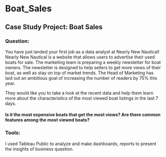 # Boat_Sales
## Case Study Project: Boat Sales

### Question:

You have just landed your first job as a data analyst at Nearly New
Nautical! Nearly New Nautical is a website that allows users to advertise their used
boats for sale. The marketing team is preparing a weekly newsletter for boat owners.
The newsletter is designed to help sellers to get more views of their boat, as well as
stay on top of market trends. The Head of Marketing has laid out an ambitious goal
of increasing the number of readers by 75% this year.

They would like you to take a look at the recent data and help them learn more about the characteristics of the most viewed boat listings in the last 7 days.
#### Is it the most expensive boats that get the most views? Are there common features among the most viewed boats?

### Tools: 
I used Tableau Public to analyze and make dashboards, reports to present the insights of business question.
